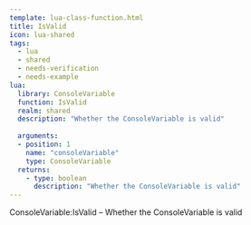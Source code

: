 ```yaml
---
template: lua-class-function.html
title: IsValid
icon: lua-shared
tags:
  - lua
  - shared
  - needs-verification
  - needs-example
lua:
  library: ConsoleVariable
  function: IsValid
  realm: shared
  description: "Whether the ConsoleVariable is valid"
  
  arguments:
  - position: 1
    name: "consoleVariable"
    type: ConsoleVariable
  returns:
    - type: boolean
      description: "Whether the ConsoleVariable is valid"
---
```


<div class="lua__search__keywords">
ConsoleVariable:IsValid &#x2013; Whether the ConsoleVariable is valid
</div>
